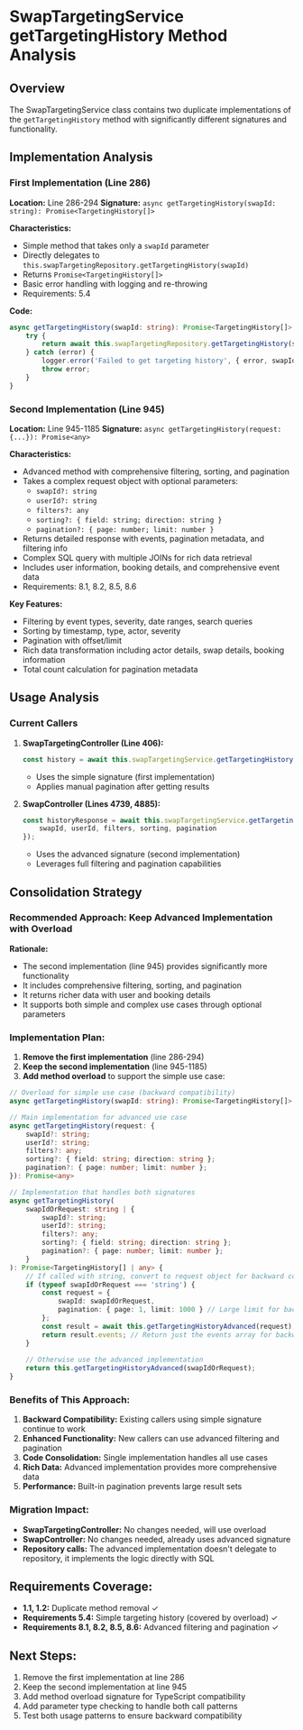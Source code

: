 # SwapTargetingService getTargetingHistory Method Analysis

## Overview
The SwapTargetingService class contains two duplicate implementations of the `getTargetingHistory` method with significantly different signatures and functionality.

## Implementation Analysis

### First Implementation (Line 286)
**Location:** Line 286-294
**Signature:** `async getTargetingHistory(swapId: string): Promise<TargetingHistory[]>`

**Characteristics:**
- Simple method that takes only a `swapId` parameter
- Directly delegates to `this.swapTargetingRepository.getTargetingHistory(swapId)`
- Returns `Promise<TargetingHistory[]>`
- Basic error handling with logging and re-throwing
- Requirements: 5.4

**Code:**
```typescript
async getTargetingHistory(swapId: string): Promise<TargetingHistory[]> {
    try {
        return await this.swapTargetingRepository.getTargetingHistory(swapId);
    } catch (error) {
        logger.error('Failed to get targeting history', { error, swapId });
        throw error;
    }
}
```

### Second Implementation (Line 945)
**Location:** Line 945-1185
**Signature:** `async getTargetingHistory(request: {...}): Promise<any>`

**Characteristics:**
- Advanced method with comprehensive filtering, sorting, and pagination
- Takes a complex request object with optional parameters:
  - `swapId?: string`
  - `userId?: string` 
  - `filters?: any`
  - `sorting?: { field: string; direction: string }`
  - `pagination?: { page: number; limit: number }`
- Returns detailed response with events, pagination metadata, and filtering info
- Complex SQL query with multiple JOINs for rich data retrieval
- Includes user information, booking details, and comprehensive event data
- Requirements: 8.1, 8.2, 8.5, 8.6

**Key Features:**
- Filtering by event types, severity, date ranges, search queries
- Sorting by timestamp, type, actor, severity
- Pagination with offset/limit
- Rich data transformation including actor details, swap details, booking information
- Total count calculation for pagination metadata

## Usage Analysis

### Current Callers

1. **SwapTargetingController (Line 406):**
   ```typescript
   const history = await this.swapTargetingService.getTargetingHistory(swapId);
   ```
   - Uses the simple signature (first implementation)
   - Applies manual pagination after getting results

2. **SwapController (Lines 4739, 4885):**
   ```typescript
   const historyResponse = await this.swapTargetingService.getTargetingHistory({
       swapId, userId, filters, sorting, pagination
   });
   ```
   - Uses the advanced signature (second implementation)
   - Leverages full filtering and pagination capabilities

## Consolidation Strategy

### Recommended Approach: Keep Advanced Implementation with Overload

**Rationale:**
- The second implementation (line 945) provides significantly more functionality
- It includes comprehensive filtering, sorting, and pagination
- It returns richer data with user and booking details
- It supports both simple and complex use cases through optional parameters

### Implementation Plan:

1. **Remove the first implementation** (line 286-294)
2. **Keep the second implementation** (line 945-1185) 
3. **Add method overload** to support the simple use case:

```typescript
// Overload for simple use case (backward compatibility)
async getTargetingHistory(swapId: string): Promise<TargetingHistory[]>

// Main implementation for advanced use case
async getTargetingHistory(request: {
    swapId?: string;
    userId?: string;
    filters?: any;
    sorting?: { field: string; direction: string };
    pagination?: { page: number; limit: number };
}): Promise<any>

// Implementation that handles both signatures
async getTargetingHistory(
    swapIdOrRequest: string | {
        swapId?: string;
        userId?: string;
        filters?: any;
        sorting?: { field: string; direction: string };
        pagination?: { page: number; limit: number };
    }
): Promise<TargetingHistory[] | any> {
    // If called with string, convert to request object for backward compatibility
    if (typeof swapIdOrRequest === 'string') {
        const request = {
            swapId: swapIdOrRequest,
            pagination: { page: 1, limit: 1000 } // Large limit for backward compatibility
        };
        const result = await this.getTargetingHistoryAdvanced(request);
        return result.events; // Return just the events array for backward compatibility
    }
    
    // Otherwise use the advanced implementation
    return this.getTargetingHistoryAdvanced(swapIdOrRequest);
}
```

### Benefits of This Approach:

1. **Backward Compatibility:** Existing callers using simple signature continue to work
2. **Enhanced Functionality:** New callers can use advanced filtering and pagination
3. **Code Consolidation:** Single implementation handles all use cases
4. **Rich Data:** Advanced implementation provides more comprehensive data
5. **Performance:** Built-in pagination prevents large result sets

### Migration Impact:

- **SwapTargetingController:** No changes needed, will use overload
- **SwapController:** No changes needed, already uses advanced signature
- **Repository calls:** The advanced implementation doesn't delegate to repository, it implements the logic directly with SQL

## Requirements Coverage:

- **1.1, 1.2:** Duplicate method removal ✓
- **Requirements 5.4:** Simple targeting history (covered by overload) ✓  
- **Requirements 8.1, 8.2, 8.5, 8.6:** Advanced filtering and pagination ✓

## Next Steps:

1. Remove the first implementation at line 286
2. Keep the second implementation at line 945
3. Add method overload signature for TypeScript compatibility
4. Add parameter type checking to handle both call patterns
5. Test both usage patterns to ensure backward compatibility